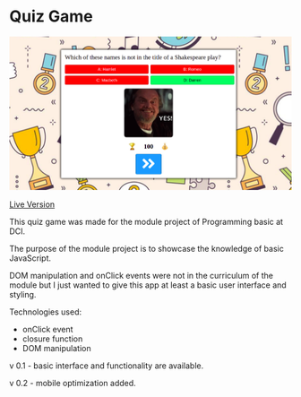# Quiz Game

![display](display.png)

[Live Version](https://sempris.github.io/quiz-game/)

This quiz game was made for the module project of Programming basic at DCI.

The purpose of the module project is to showcase the knowledge of basic JavaScript.

DOM manipulation and onClick events were not in the curriculum of the module but I just wanted to give this app at least a basic user interface and styling.

Technologies used:

- onClick event
- closure function
- DOM manipulation

v 0.1 - basic interface and functionality are available.

v 0.2 - mobile optimization added.